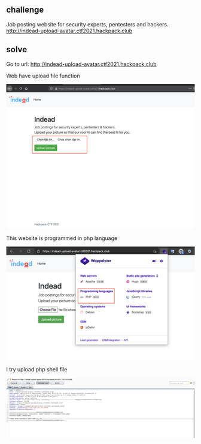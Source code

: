 ## challenge

Job posting website for security experts, pentesters and hackers. http://indead-upload-avatar.ctf2021.hackpack.club

## solve

Go to url: http://indead-upload-avatar.ctf2021.hackpack.club

Web have upload file function

![chal](./images/chal.png)

This website is programmed in php language

![This website is programmed in php language](./images/run-php.png)

I try upload php shell file 

![I try upload php shell file](./images/upload-shell-php.png)